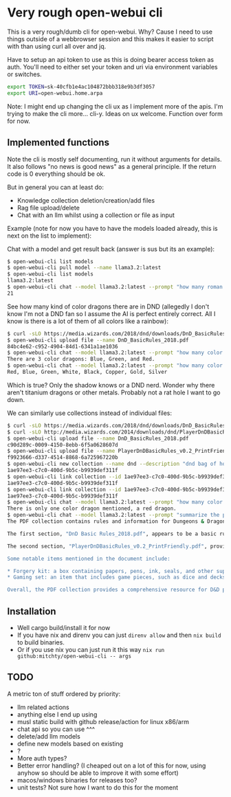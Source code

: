 # Very rough open-webui cli

This is a very rough/dumb cli for open-webui. Why? Cause I need to use things outside of a webbrowser session and this makes it easier to script with than using curl all over and jq.

Have to setup an api token to use as this is doing bearer access token as auth. You'll need to either set your token and uri via environment variables or switches.

```sh
export TOKEN=sk-40cfb1e4ac104872bbb318e9b3df3057
export URI=open-webui.home.arpa
```

Note: I might end up changing the cli ux as I implement more of the apis. I'm trying to make the cli more... cli-y. Ideas on ux welcome. Function over form for now.

## Implemented functions

Note the cli is mostly self documenting, run it without arguments for details. It also follows "no news is good news" as a general principle. If the return code is 0 everything should be ok.

But in general you can at least do:
- Knowledge collection deletion/creation/add files
- Rag file upload/delete
- Chat with an llm whilst using a collection or file as input

Example (note for now you have to have the models loaded already, this is next on the list to implement):

Chat with a model and get result back (answer is sus but its an example):

```sh
$ open-webui-cli list models
$ open-webui-cli pull model --name llama3.2:latest
$ open-webui-cli list models
llama3.2:latest
$ open-webui-cli chat --model llama3.2:latest --prompt "how many roman imperators built walls (answer with the number only)"
21
```

See how many kind of color dragons there are in DND (allegedly I don't know I'm not a DND fan so I assume the AI is perfect entirely correct. All I know is there is a lot of them of all colors like a rainbow):

```sh
$ curl -sLO https://media.wizards.com/2018/dnd/downloads/DnD_BasicRules_2018.pdf
$ open-webui-cli upload file --name DnD_BasicRules_2018.pdf
84bc4e62-c952-4904-84d1-6341a1ae1036
$ open-webui-cli chat --model llama3.2:latest --prompt "how many color dragons are in dnd (answer with the color names only)" --file 84bc4e62-c952-4904-84d1-6341a1ae1036
There are 3 color dragons: Blue, Green, and Red.
$ open-webui-cli chat --model llama3.2:latest --prompt "how many color dragons are in dnd (answer with the color names only)"
Red, Blue, Green, White, Black, Copper, Gold, Silver
```

Which is true? Only the shadow knows or a DND nerd. Wonder why there aren't titanium dragons or other metals. Probably not a rat hole I want to go down.

We can similarly use collections instead of individual files:

```sh
$ curl -sLO https://media.wizards.com/2018/dnd/downloads/DnD_BasicRules_2018.pdf
$ curl -sLO http://media.wizards.com/2014/downloads/dnd/PlayerDnDBasicRules_v0.2_PrintFriendly.pdf
$ open-webui-cli upload file --name DnD_BasicRules_2018.pdf
c90d289c-0009-4150-8ebb-6f5a0628607d
$ open-webui-cli upload file --name PlayerDnDBasicRules_v0.2_PrintFriendly.pdf
f9923666-d337-4514-8868-6a725967220b
$ open-webui-cli new collection --name dnd --description "dnd bag of holding"
1ae97ee3-c7c0-400d-9b5c-b9939def311f
$ open-webui-cli link collection --id 1ae97ee3-c7c0-400d-9b5c-b9939def311f --file-id f9923666-d337-4514-8868-6a725967220b
1ae97ee3-c7c0-400d-9b5c-b9939def311f
$ open-webui-cli link collection --id 1ae97ee3-c7c0-400d-9b5c-b9939def311f --file-id c90d289c-0009-4150-8ebb-6f5a0628607d
1ae97ee3-c7c0-400d-9b5c-b9939def311f
$ open-webui-cli chat --model llama3.2:latest --prompt "how many color dragons are in dnd (answer with the color names only)" --collection 1ae97ee3-c7c0-400d-9b5c-b9939def311f
There is only one color dragon mentioned, a red dragon.
$ open-webui-cli chat --model llama3.2:latest --prompt "summarize the pdfs in this collection" --collection 1ae97ee3-c7c0-400d-9b5c-b9939def311f
The PDF collection contains rules and information for Dungeons & Dragons (D&D) players. The content is divided into two main sections: "DnD Basic Rules_2018.pdf" and "PlayerDnDBasicRules_v0.2_PrintFriendly.pdf".

The first section, "DnD Basic Rules_2018.pdf", appears to be a basic ruleset for the game, covering various aspects such as character creation, combat, and gameplay mechanics.

The second section, "PlayerDnDBasicRules_v0.2_PrintFriendly.pdf", provides more detailed information on tools, equipment, and skills for players. The content includes lists of items such as Smith's tools, Tinker's tools, Weaver's tools, and others, along with their prices and weights.

Some notable items mentioned in the document include:

* Forgery kit: a box containing papers, pens, ink, seals, and other supplies to create convincing forgeries.
* Gaming set: an item that includes game pieces, such as dice and decks of cards, which allows players to add their proficiency bonus to ability checks when playing with that set.

Overall, the PDF collection provides a comprehensive resource for D&D players, covering various aspects of the game.
```

## Installation

- Well cargo build/install it for now
- If you have nix and direnv you can just `direnv allow` and then `nix build` to build binaries.
- Or if you use nix you can just run it this way `nix run github:mitchty/open-webui-cli -- args`

## TODO

A metric ton of stuff ordered by priority:
- llm related actions
- anything else I end up using
- musl static build with github release/action for linux x86/arm
- chat api so you can use ^^^
- delete/add llm models
- define new models based on existing
- ?
- More auth types?
- Better error handling? (I cheaped out on a lot of this for now, using anyhow so should be able to improve it with some effort)
- macos/windows binaries for releases too?
- unit tests? Not sure how I want to do this for the moment
